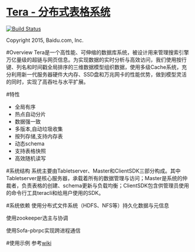 [Tera - 分布式表格系统](http://github.com/BaiduPS/tera)
====
[![Build Status](https://travis-ci.org/BaiduPS/tera.svg)](https://travis-ci.org/BaiduPS/tera)

Copyright 2015, Baidu.com, Inc.

#Overview
Tera是一个高性能、可伸缩的数据库系统，被设计用来管理搜索引擎万亿量级的超链与网页信息。为实现数据的实时分析与高效访问，我们使用按行键、列名和时间戳全局排序的三维数据模型组织数据，使用多级Cache系统，充分利用新一代服务器硬件大内存、SSD盘和万兆网卡的性能优势，做到模型灵活的同时，实现了高吞吐与水平扩展。

#特性
 * 全局有序
 * 热点自动分片
 * 数据强一致
 * 多版本,自动垃圾收集
 * 按列存储,支持内存表
 * 动态schema
 * 支持表格快照
 * 高效随机读写

#系统结构
系统主要由Tabletserver、Master和ClientSDK三部分构成。其中Tabletserver是核心服务器，承载着所有的数据管理与访问；Master是系统的仲裁者，负责表格的创建、schema更新与负载均衡；ClientSDK包含供管理员使用的命令行工具teracli和给用户使用的SDK。

#系统依赖
使用分布式文件系统（HDFS、NFS等）持久化数据与元信息

使用zookeeper选主与协调

使用Sofa-pbrpc实现跨进程通信

#使用示例
参考[wiki](https://github.com/BaiduPS/tera/wiki/%E4%B8%BB%E8%A6%81API%E4%BD%BF%E7%94%A8%E6%96%B9%E6%B3%95)

